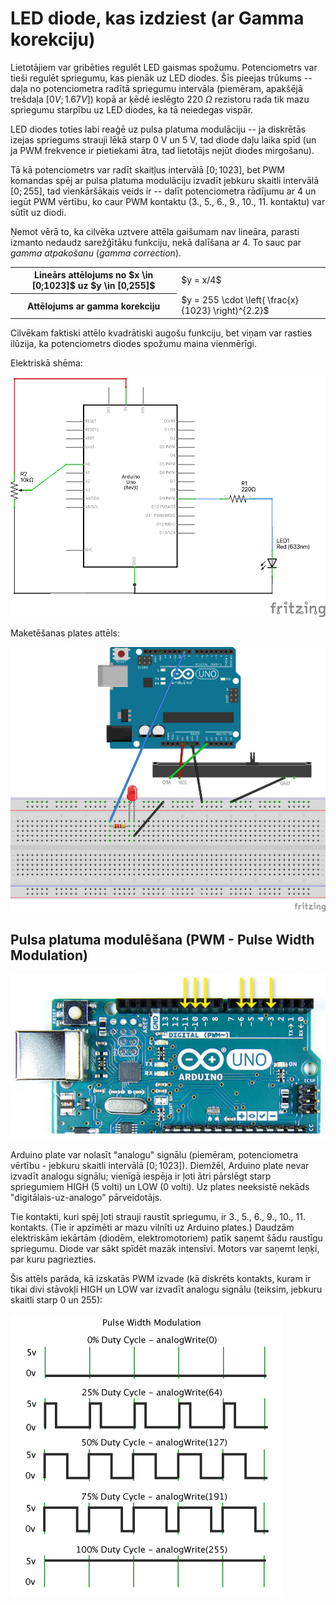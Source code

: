 # LED diode, kas izdziest (ar Gamma korekciju)

Lietotājiem var gribēties regulēt LED gaismas spožumu.
Potenciometrs var tieši regulēt spriegumu, kas pienāk uz LED diodes. 
Šīs pieejas trūkums -- daļa no potenciometra radītā spriegumu 
intervāla (piemēram, apakšējā trešdaļa $[0V;1.67V]$) kopā ar ķēdē 
ieslēgto $220~\Omega$ rezistoru rada tik mazu spriegumu starpību uz LED 
diodes, ka tā neiedegas vispār. 

LED diodes toties labi reaģē uz pulsa platuma modulāciju -- ja diskrētās
izejas spriegums strauji lēkā starp $0~\text{V}$ un $5~\text{V}$, tad diode 
daļu laika spīd (un ja PWM frekvence ir pietiekami ātra, tad lietotājs 
nejūt diodes mirgošanu). 

Tā kā potenciometrs var radīt skaitļus intervālā $[0;1023]$, bet PWM komandas 
spēj ar pulsa platuma modulāciju izvadīt jebkuru skaitli intervālā $[0;255]$, 
tad vienkāršākais veids ir -- dalīt potenciometra rādījumu ar 4 un iegūt 
PWM vērtību, ko caur PWM kontaktu (3., 5., 6., 9., 10., 11. kontaktu)
var sūtīt uz diodi. 

Ņemot vērā to, ka cilvēka uztvere attēla gaišumam nav lineāra, parasti 
izmanto nedaudz sarežģītāku funkciju, nekā dalīšana ar 4. 
To sauc par *gamma atpakošanu* (*gamma correction*).


<table>
<tr>
<th>
Lineārs attēlojums no $x \in [0;1023]$ uz $y \in [0,255]$
</th>
<td>
$y = x/4$
</td>
</tr>
<tr>
<th>
Attēlojums ar gamma korekciju
</th>
<td>
$y = 255 \cdot \left( \frac{x}{1023} \right)^{2.2}$
</td>
</table>

Cilvēkam faktiski attēlo kvadrātiski augošu funkciju, bet viņam 
var rasties ilūzija, ka potenciometrs diodes spožumu maina
vienmērīgi. 


Elektriskā shēma: 

![](PWMwithGammaCorrection_schem.png)

Maketēšanas plates attēls:

![](PWMwithGammaCorrection_bb.png)


## Pulsa platuma modulēšana (PWM - Pulse Width Modulation)

![](PWMpins.png)

Arduino plate var nolasīt "analogu" signālu (piemēram, potenciometra vērtību - jebkuru 
skaitli intervālā $[0;1023]$). Diemžēl, Arduino plate nevar izvadīt analogu signālu; 
vienīgā iespēja ir ļoti ātri pārslēgt starp spriegumiem HIGH (5 volti) un LOW (0 volti). 
Uz plates neeksistē nekāds "digitālais-uz-analogo" pārveidotājs. 

Tie kontakti, kuri spēj ļoti strauji raustīt spriegumu, ir 3., 5., 6., 9., 10., 11. kontakts. 
(Tie ir apzīmēti ar mazu vilnīti uz Arduino plates.)
Daudzām elektriskām iekārtām (diodēm, elektromotoriem) patīk saņemt šādu raustīgu 
spriegumu. Diode var sākt spīdēt mazāk intensīvi. Motors var saņemt leņķi, par kuru pagriezties. 


Šis attēls parāda, kā izskatās PWM izvade (kā diskrēts kontakts, 
kuram ir tikai divi stāvokļi HIGH un LOW var izvadīt analogu signālu 
(teiksim, jebkuru skaitli starp 0 un 255):

![](pwm.png)
